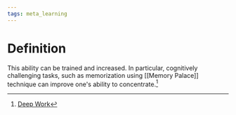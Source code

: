 ```yaml
---
tags: meta_learning
---
```


# Definition

This ability can be trained and increased. In particular, cognitively challenging tasks, such as memorization using [[Memory Palace]] technique can improve one's ability to concentrate.[^1]

[^1]: [Deep Work](zotero://open-pdf/library/items/J6AK883D?page=93)